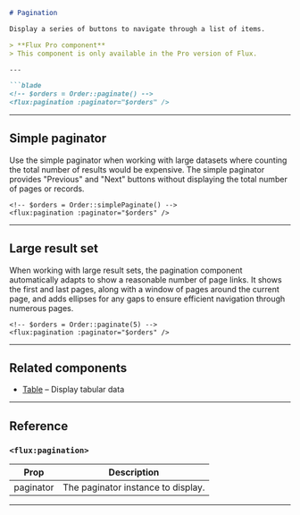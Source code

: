 ```markdown
# Pagination

Display a series of buttons to navigate through a list of items.

> **Flux Pro component**  
> This component is only available in the Pro version of Flux.

---

```blade
<!-- $orders = Order::paginate() -->
<flux:pagination :paginator="$orders" />
```

---

## Simple paginator

Use the simple paginator when working with large datasets where counting the total number of results would be expensive. The simple paginator provides "Previous" and "Next" buttons without displaying the total number of pages or records.

```blade
<!-- $orders = Order::simplePaginate() -->
<flux:pagination :paginator="$orders" />
```

---

## Large result set

When working with large result sets, the pagination component automatically adapts to show a reasonable number of page links. It shows the first and last pages, along with a window of pages around the current page, and adds ellipses for any gaps to ensure efficient navigation through numerous pages.

```blade
<!-- $orders = Order::paginate(5) -->
<flux:pagination :paginator="$orders" />
```

---

## Related components

- [Table](table.md) – Display tabular data

---

## Reference

### `<flux:pagination>`

| Prop      | Description                      |
|-----------|----------------------------------|
| paginator | The paginator instance to display. |

---
```
